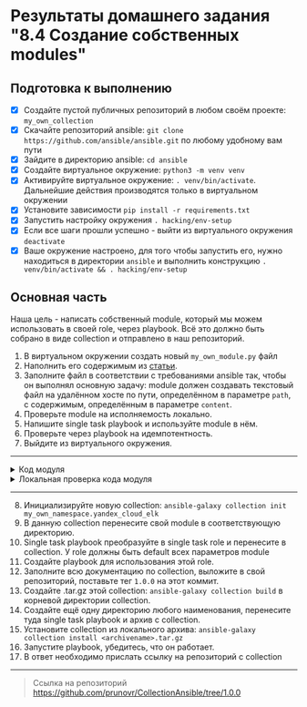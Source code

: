 # Результаты домашнего задания "8.4 Создание собственных modules"

## Подготовка к выполнению

- [x] Создайте пустой публичных репозиторий в любом своём проекте: `my_own_collection`
- [x] Скачайте репозиторий ansible: `git clone https://github.com/ansible/ansible.git` по любому удобному вам пути
- [x] Зайдите в директорию ansible: `cd ansible`
- [x] Создайте виртуальное окружение: `python3 -m venv venv`
- [x] Активируйте виртуальное окружение: `. venv/bin/activate`. Дальнейшие действия производятся только в виртуальном окружении
- [x] Установите зависимости `pip install -r requirements.txt`
- [x] Запустить настройку окружения `. hacking/env-setup`
- [x] Если все шаги прошли успешно - выйти из виртуального окружения `deactivate`
- [x] Ваше окружение настроено, для того чтобы запустить его, нужно находиться в директории `ansible` и выполнить конструкцию `. venv/bin/activate && . hacking/env-setup`

## Основная часть

Наша цель - написать собственный module, который мы можем использовать в своей role, через playbook. Всё это должно быть собрано в виде collection и отправлено в наш репозиторий.

1. В виртуальном окружении создать новый `my_own_module.py` файл
2. Наполнить его содержимым из [статьи](https://docs.ansible.com/ansible/latest/dev_guide/developing_modules_general.html#creating-a-module).
3. Заполните файл в соответствии с требованиями ansible так, чтобы он выполнял основную задачу: module должен создавать текстовый файл на удалённом хосте по пути, определённом в параметре `path`, с содержимым, определённым в параметре `content`.
4. Проверьте module на исполняемость локально.
5. Напишите single task playbook и используйте module в нём.
6. Проверьте через playbook на идемпотентность.
7. Выйдите из виртуального окружения.

---

<details><summary>Код модуля</summary>

```python

#!/usr/bin/python

# Copyright: (c) 2022, Roman Prunov <prunovroman@gmail.com>
# GNU General Public License v3.0+ (see COPYING or https://www.gnu.org/licenses/gpl-3.0.txt)
from __future__ import (absolute_import, division, print_function)
import os
from ansible.module_utils.basic import AnsibleModule
__metaclass__ = type

DOCUMENTATION = r'''
---
module: my_own_module

short_description: This is module create text file on remote host

version_added: "1.0.0"

description: This is module create text file on remote host

options:
    path:
        description: This is path to file on remote host.
        required: true
        type: str
    content:
        description: This is content for file on remote host.
        required: true
        type: str

author:
    - Roman Prunov (@prunovr)
'''

EXAMPLES = r'''
# Pass in a message
- name: Test with a message
  my_namespace.my_collection.my_test_info:
    path: '/tmp/test_file.txt'
'''

RETURN = r'''
# These are examples of possible return values, and in general should use other names for return values.
original_message:
    description: The original name param that was passed in.
    type: str
    returned: always
    sample: 'hello world'
message:
    description: The output message that the test module generates.
    type: str
    returned: always
    sample: 'goodbye'
'''


def run_module():
    # define available arguments/parameters a user can pass to the module
    module_args = dict(
        path=dict(type='str', required=True),
        content=dict(type='str', required=True)
    )

    # seed the result dict in the object
    # we primarily care about changed and state
    # changed is if this module effectively modified the target
    # state will include any data that you want your module to pass back
    # for consumption, for example, in a subsequent task
    result = dict(
        changed=False,
        original_message='',
        message='',
    )

    # the AnsibleModule object will be our abstraction working with Ansible
    # this includes instantiation, a couple of common attr would be the
    # args/params passed to the execution, as well as if the module
    # supports check mode
    module = AnsibleModule(
        argument_spec=module_args,
        supports_check_mode=True
    )

    # if the user is working with this module in only check mode we do not
    # want to make any changes to the environment, just return the current
    # state with no modifications
    if module.check_mode:
        module.exit_json(**result)

    if os.path.exists(module.params['path']):
        result['changed'] = False
        result['message'] = 'File already exist'
    else:
        with open(module.params['path'], 'w') as fContent:
            fContent.write(module.params['content'])
            result['changed'] = True
            result['message'] = f"File {module.params['path']} created."
            result['original_message'] = module.params['content']

    # in the event of a successful module execution, you will want to
    # simple AnsibleModule.exit_json(), passing the key/value results
    module.exit_json(**result)


def main():
    run_module()


if __name__ == '__main__':
    main()


```

</details>

<details><summary>Локальная проверка кода модуля</summary>

```bash

(venv) vagrant@vagrant:~/ansible$ python -m ansible.modules.my_own_module /tmp/args.json

{"changed": false, "original_message": "", "message": "File already exist", "invocation": {"module_args": {"path": "/tmp/test.txt", "content": "Lorem ipsum dolor sit amet, consectetur adipiscing elit. Nulla et."}}}

```

</details>

---

8. Инициализируйте новую collection: `ansible-galaxy collection init my_own_namespace.yandex_cloud_elk`
9. В данную collection перенесите свой module в соответствующую директорию.
10. Single task playbook преобразуйте в single task role и перенесите в collection. У role должны быть default всех параметров module
11. Создайте playbook для использования этой role.
12. Заполните всю документацию по collection, выложите в свой репозиторий, поставьте тег `1.0.0` на этот коммит.
13. Создайте .tar.gz этой collection: `ansible-galaxy collection build` в корневой директории collection.
14. Создайте ещё одну директорию любого наименования, перенесите туда single task playbook и архив c collection.
15. Установите collection из локального архива: `ansible-galaxy collection install <archivename>.tar.gz`
16. Запустите playbook, убедитесь, что он работает.
17. В ответ необходимо прислать ссылку на репозиторий с collection

---

> Ссылка на репозиторий <https://github.com/prunovr/CollectionAnsible/tree/1.0.0>
